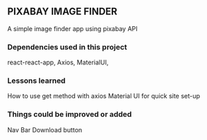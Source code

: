 ## PIXABAY IMAGE FINDER
A simple image finder app using pixabay API

### Dependencies used in this project
react-react-app,
Axios,
MaterialUI,

### Lessons learned
How to use get method with axios
Material UI for quick site set-up

### Things could be improved or added
Nav Bar
Download button
